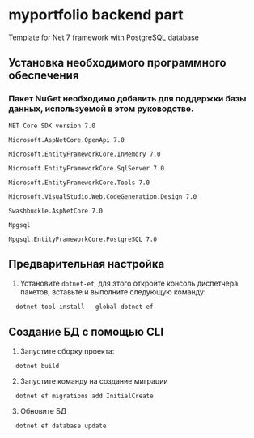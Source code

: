 # myportfolio backend part
Template for Net 7 framework with PostgreSQL database
## Установка необходимого программного обеспечения
### Пакет NuGet необходимо добавить для поддержки базы данных, используемой в этом руководстве.
```
NET Core SDK version 7.0
```
```
Microsoft.AspNetCore.OpenApi 7.0
```
```
Microsoft.EntityFrameworkCore.InMemory 7.0
```
```
Microsoft.EntityFrameworkCore.SqlServer 7.0
```
```
Microsoft.EntityFrameworkCore.Tools 7.0
```
```
Microsoft.VisualStudio.Web.CodeGeneration.Design 7.0
```
```
Swashbuckle.AspNetCore 7.0
```
```
Npgsql
```
```
Npgsql.EntityFrameworkCore.PostgreSQL 7.0
``````
## Предварительная настройка

1. Установите `dotnet-ef`, для этого откройте консоль диспетчера пакетов, вставьте и выполните следующую команду:

```
  dotnet tool install --global dotnet-ef
```

## Создание БД с помощью CLI

1. Запустите сборку проекта:

```
  dotnet build
```

2. Запустите команду на создание миграции

```
  dotnet ef migrations add InitialCreate
```

3. Обновите БД

```
  dotnet ef database update
```

